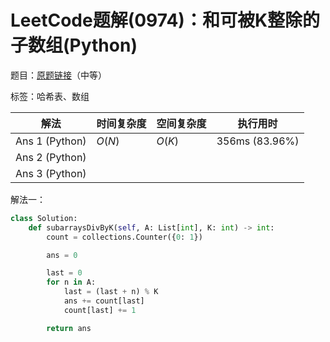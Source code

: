 # LeetCode题解(0974)：和可被K整除的子数组(Python)

题目：[原题链接](https://leetcode-cn.com/problems/subarray-sums-divisible-by-k/)（中等）

标签：哈希表、数组

| 解法           | 时间复杂度 | 空间复杂度 | 执行用时       |
| -------------- | ---------- | ---------- | -------------- |
| Ans 1 (Python) | $O(N)$     | $O(K)$     | 356ms (83.96%) |
| Ans 2 (Python) |            |            |                |
| Ans 3 (Python) |            |            |                |

解法一：

```python
class Solution:
    def subarraysDivByK(self, A: List[int], K: int) -> int:
        count = collections.Counter({0: 1})

        ans = 0

        last = 0
        for n in A:
            last = (last + n) % K
            ans += count[last]
            count[last] += 1

        return ans
```